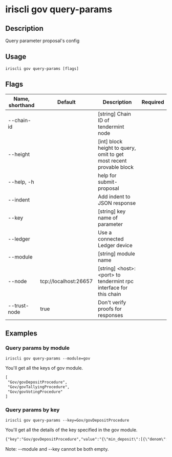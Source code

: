 # iriscli gov query-params

## Description

Query parameter proposal's config

## Usage

```
iriscli gov query-params [flags]
```

## Flags

| Name, shorthand | Default                    | Description                                                                                                                                          | Required |
| --------------- | -------------------------- | ---------------------------------------------------------------------------------------------------------------------------------------------------- | -------- |
| --chain-id      |                            | [string] Chain ID of tendermint node                                                                                                                 |          |
| --height        |                            | [int] block height to query, omit to get most recent provable block                                                                                  |          |
| --help, -h      |                            | help for submit-proposal                                                                                                                             |          |
| --indent        |                            | Add indent to JSON response                                                                                                                          |          |
| --key           |                            | [string] key name of parameter                                                                                                                       |          |
| --ledger        |                            | Use a connected Ledger device                                                                                                                        |          |
| --module        |                            | [string] module name                                                                                                                                 |          |
| --node          | tcp://localhost:26657      | [string] \<host>:\<port> to tendermint rpc interface for this chain                                                                                  |          |
| --trust-node    | true                       | Don't verify proofs for responses                                                                                                                    |          |

## Examples
 
### Query params by module

```shell
iriscli gov query-params --module=gov
```

You'll get all the keys of gov module.

```txt
[
 "Gov/govDepositProcedure",
 "Gov/govTallyingProcedure",
 "Gov/govVotingProcedure"
]
```

### Query params by key

```shell
iriscli gov query-params --key=Gov/govDepositProcedure
```

You'll get all the details of the key specified in the gov module.

```txt
{"key":"Gov/govDepositProcedure","value":"{\"min_deposit\":[{\"denom\":\"iris-atto\",\"amount\":\"1000000000000000000000\"}],\"max_deposit_period\":172800000000000}","op":""}
```

Note: --module and --key cannot be both empty.